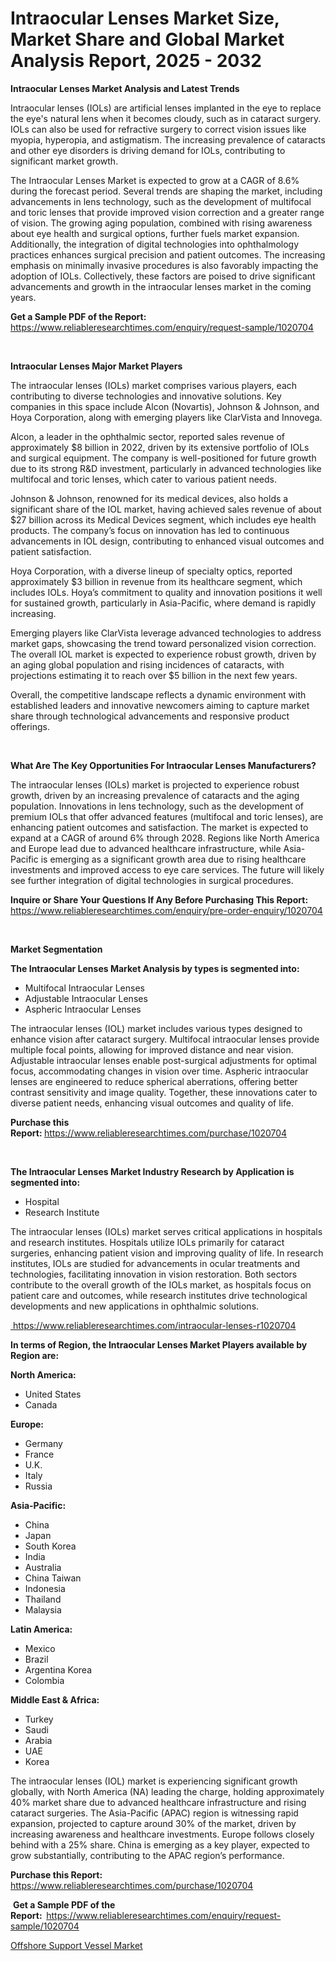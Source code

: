 <p><h1>Intraocular Lenses Market Size, Market Share and Global Market Analysis Report, 2025 - 2032</h1></p><p><strong>Intraocular Lenses Market Analysis and Latest Trends</strong></p>
<p><p>Intraocular lenses (IOLs) are artificial lenses implanted in the eye to replace the eye's natural lens when it becomes cloudy, such as in cataract surgery. IOLs can also be used for refractive surgery to correct vision issues like myopia, hyperopia, and astigmatism. The increasing prevalence of cataracts and other eye disorders is driving demand for IOLs, contributing to significant market growth.</p><p>The Intraocular Lenses Market is expected to grow at a CAGR of 8.6% during the forecast period. Several trends are shaping the market, including advancements in lens technology, such as the development of multifocal and toric lenses that provide improved vision correction and a greater range of vision. The growing aging population, combined with rising awareness about eye health and surgical options, further fuels market expansion. Additionally, the integration of digital technologies into ophthalmology practices enhances surgical precision and patient outcomes. The increasing emphasis on minimally invasive procedures is also favorably impacting the adoption of IOLs. Collectively, these factors are poised to drive significant advancements and growth in the intraocular lenses market in the coming years.</p></p>
<p><strong>Get a Sample PDF of the Report:&nbsp;</strong> <a href="https://www.reliableresearchtimes.com/enquiry/request-sample/1020704?utm_campaign=3581&utm_medium=2&utm_source=Github&utm_content=ia&utm_term=21032025&utm_id=intraocular-lenses">https://www.reliableresearchtimes.com/enquiry/request-sample/1020704</a></p>
<p>&nbsp;</p>
<p><strong>Intraocular Lenses Major Market Players</strong></p>
<p><p>The intraocular lenses (IOLs) market comprises various players, each contributing to diverse technologies and innovative solutions. Key companies in this space include Alcon (Novartis), Johnson & Johnson, and Hoya Corporation, along with emerging players like ClarVista and Innovega.</p><p>Alcon, a leader in the ophthalmic sector, reported sales revenue of approximately $8 billion in 2022, driven by its extensive portfolio of IOLs and surgical equipment. The company is well-positioned for future growth due to its strong R&D investment, particularly in advanced technologies like multifocal and toric lenses, which cater to various patient needs.</p><p>Johnson & Johnson, renowned for its medical devices, also holds a significant share of the IOL market, having achieved sales revenue of about $27 billion across its Medical Devices segment, which includes eye health products. The company’s focus on innovation has led to continuous advancements in IOL design, contributing to enhanced visual outcomes and patient satisfaction.</p><p>Hoya Corporation, with a diverse lineup of specialty optics, reported approximately $3 billion in revenue from its healthcare segment, which includes IOLs. Hoya’s commitment to quality and innovation positions it well for sustained growth, particularly in Asia-Pacific, where demand is rapidly increasing.</p><p>Emerging players like ClarVista leverage advanced technologies to address market gaps, showcasing the trend toward personalized vision correction. The overall IOL market is expected to experience robust growth, driven by an aging global population and rising incidences of cataracts, with projections estimating it to reach over $5 billion in the next few years.</p><p>Overall, the competitive landscape reflects a dynamic environment with established leaders and innovative newcomers aiming to capture market share through technological advancements and responsive product offerings.</p></p>
<p>&nbsp;</p>
<p><strong>What Are The Key Opportunities For Intraocular Lenses Manufacturers?</strong></p>
<p><p>The intraocular lenses (IOLs) market is projected to experience robust growth, driven by an increasing prevalence of cataracts and the aging population. Innovations in lens technology, such as the development of premium IOLs that offer advanced features (multifocal and toric lenses), are enhancing patient outcomes and satisfaction. The market is expected to expand at a CAGR of around 6% through 2028. Regions like North America and Europe lead due to advanced healthcare infrastructure, while Asia-Pacific is emerging as a significant growth area due to rising healthcare investments and improved access to eye care services. The future will likely see further integration of digital technologies in surgical procedures.</p></p>
<p><strong>Inquire or Share Your Questions If Any Before Purchasing This Report:</strong> <a href="https://www.reliableresearchtimes.com/enquiry/pre-order-enquiry/1020704?utm_campaign=3581&utm_medium=2&utm_source=Github&utm_content=ia&utm_term=21032025&utm_id=intraocular-lenses">https://www.reliableresearchtimes.com/enquiry/pre-order-enquiry/1020704</a></p>
<p>&nbsp;</p>
<p><strong>Market Segmentation</strong></p>
<p><strong>The Intraocular Lenses Market Analysis by types is segmented into:</strong></p>
<p><ul><li>Multifocal Intraocular Lenses</li><li>Adjustable Intraocular Lenses</li><li>Aspheric Intraocular Lenses</li></ul></p>
<p><p>The intraocular lenses (IOL) market includes various types designed to enhance vision after cataract surgery. Multifocal intraocular lenses provide multiple focal points, allowing for improved distance and near vision. Adjustable intraocular lenses enable post-surgical adjustments for optimal focus, accommodating changes in vision over time. Aspheric intraocular lenses are engineered to reduce spherical aberrations, offering better contrast sensitivity and image quality. Together, these innovations cater to diverse patient needs, enhancing visual outcomes and quality of life.</p></p>
<p><strong>Purchase this Report:&nbsp;</strong><a href="https://www.reliableresearchtimes.com/purchase/1020704?utm_campaign=3581&utm_medium=2&utm_source=Github&utm_content=ia&utm_term=21032025&utm_id=intraocular-lenses">https://www.reliableresearchtimes.com/purchase/1020704</a></p>
<p>&nbsp;</p>
<p><strong>The Intraocular Lenses Market Industry Research by Application is segmented into:</strong></p>
<p><ul><li>Hospital</li><li>Research Institute</li></ul></p>
<p><p>The intraocular lenses (IOLs) market serves critical applications in hospitals and research institutes. Hospitals utilize IOLs primarily for cataract surgeries, enhancing patient vision and improving quality of life. In research institutes, IOLs are studied for advancements in ocular treatments and technologies, facilitating innovation in vision restoration. Both sectors contribute to the overall growth of the IOLs market, as hospitals focus on patient care and outcomes, while research institutes drive technological developments and new applications in ophthalmic solutions.</p></p>
<p><a href="https://www.reliableresearchtimes.com/intraocular-lenses-r1020704?utm_campaign=3581&utm_medium=2&utm_source=Github&utm_content=ia&utm_term=21032025&utm_id=intraocular-lenses">&nbsp;https://www.reliableresearchtimes.com/intraocular-lenses-r1020704</a></p>
<p><strong>In terms of Region, the Intraocular Lenses Market Players available by Region are:</strong></p>
<p>
    <p> <strong> North America: </strong>
        <ul>
            <li>United States</li>
            <li>Canada</li>
        </ul>
        </p> 
    <p> <strong> Europe: </strong>
        <ul>
            <li>Germany</li>
            <li>France</li>
            <li>U.K.</li>
            <li>Italy</li>
            <li>Russia</li>
        </ul>
        </p> 
    <p> <strong> Asia-Pacific: </strong>
        <ul>
            <li>China</li>
            <li>Japan</li>
            <li>South Korea</li>
            <li>India</li>
            <li>Australia</li>
            <li>China Taiwan</li>
            <li>Indonesia</li>
            <li>Thailand</li>
            <li>Malaysia</li>
        </ul>
        </p> 
    <p> <strong> Latin America: </strong>
        <ul>
            <li>Mexico</li>
            <li>Brazil</li>
            <li>Argentina Korea</li>
            <li>Colombia</li>
        </ul>
        </p> 
    <p> <strong> Middle East & Africa: </strong>
        <ul>
            <li>Turkey</li>
            <li>Saudi</li>
            <li>Arabia</li>
            <li>UAE</li>
            <li>Korea</li>
        </ul>
    </p>
    </p>
<p><p>The intraocular lenses (IOL) market is experiencing significant growth globally, with North America (NA) leading the charge, holding approximately 40% market share due to advanced healthcare infrastructure and rising cataract surgeries. The Asia-Pacific (APAC) region is witnessing rapid expansion, projected to capture around 30% of the market, driven by increasing awareness and healthcare investments. Europe follows closely behind with a 25% share. China is emerging as a key player, expected to grow substantially, contributing to the APAC region’s performance.</p></p>
<p><strong>Purchase this Report: </strong><a href="https://www.reliableresearchtimes.com/purchase/1020704?utm_campaign=3581&utm_medium=2&utm_source=Github&utm_content=ia&utm_term=21032025&utm_id=intraocular-lenses">https://www.reliableresearchtimes.com/purchase/1020704</a></p>
<p>&nbsp;<strong>Get a Sample PDF of the Report:&nbsp;&nbsp;</strong><a href="https://www.reliableresearchtimes.com/enquiry/request-sample/1020704?utm_campaign=3581&utm_medium=2&utm_source=Github&utm_content=ia&utm_term=21032025&utm_id=intraocular-lenses">https://www.reliableresearchtimes.com/enquiry/request-sample/1020704</a></p>
<p><strong></strong></p>
<p><p><a href="https://github.com/adelanwkadua/Market-Research-Report-List-1/blob/main/offshore-support-vessel-market.md?utm_campaign=3581&utm_medium=2&utm_source=Github&utm_content=ia&utm_term=21032025&utm_id=intraocular-lenses">Offshore Support Vessel Market</a></p></p>